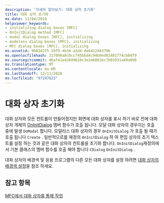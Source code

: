 ```yaml
---
description: '자세히 알아보기: 대화 상자 초기화'
title: 대화 상자 초기화
ms.date: 11/04/2016
helpviewer_keywords:
- initializing dialog boxes [MFC]
- OnInitDialog method [MFC]
- modal dialog boxes [MFC], initializing
- modeless dialog boxes [MFC], initializing
- MFC dialog boxes [MFC], initializing
ms.assetid: 968142f5-19f9-4b34-a1d4-8e6412d4379b
ms.openlocfilehash: 317098a8c0cc745bbd4c94b9ed02401774cb0df9
ms.sourcegitcommit: d6af41e42699628c3e2e6063ec7b03931a49a098
ms.translationtype: MT
ms.contentlocale: ko-KR
ms.lasthandoff: 12/11/2020
ms.locfileid: "97197623"
---
```

# <a name="initializing-the-dialog-box"></a>대화 상자 초기화

대화 상자와 모든 컨트롤이 만들어졌지만 화면에 대화 상자를 표시 하기 바로 전에 대화 상자 개체의 [OnInitDialog](reference/cdialog-class.md#oninitdialog) 멤버 함수가 호출 됩니다. 모달 대화 상자의 경우이는 호출 중에 발생 `DoModal` 합니다. 모덜리스 대화 상자의 경우 `OnInitDialog` 가 호출 될 때가 호출 됩니다 `Create` . 일반적으로를 재정의 `OnInitDialog` 하 여 편집 상자의 초기 텍스트를 설정 하는 것과 같은 대화 상자의 컨트롤을 초기화 합니다. `OnInitDialog`재정의에서 기본 클래스의 멤버 함수를 호출 해야 합니다 `CDialog` `OnInitDialog` .

대화 상자의 배경색 및 응용 프로그램의 다른 모든 대화 상자를 설정 하려면 [대화 상자의 배경색 설정](setting-the-dialog-boxs-background-color.md)을 참조 하세요.

## <a name="see-also"></a>참고 항목

[MFC에서 대화 상자를 통해 작업](life-cycle-of-a-dialog-box.md)
